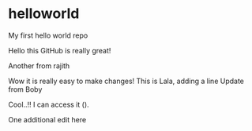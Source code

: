 # helloworld
My first hello world repo

Hello this GitHub is really great!

Another from rajith

Wow it is really easy to make changes!
This is Lala, adding a line 
Update from Boby

Cool..!! I can access it (<Manoj>).

One additional edit here

